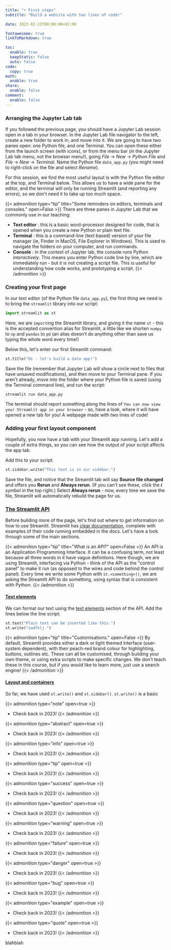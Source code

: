```yaml
---
title: "• First steps"
subtitle: "Build a website with two lines of code!"

date: 2023-02-12T00:00:00+01:00

fontawesome: true
linkToMarkdown: true

toc:
  enable: true
  keepStatic: false
  auto: false
code:
  copy: true
math:
  enable: true
share:
  enable: false
comment:
  enable: false
---
```


### Arranging the Jupyter Lab tab
If you followed the previous page, you should have a Jupyter Lab session open in a tab in your browser. In the Jupyter Lab file navigator to the left, create a new folder to work in, and move into it. We are going to have two panes open: one Python file, and one Terminal. You can open these either from the launch screen (with icons), or from the menu bar (*in* the Jupyter Lab tab menu, not the browser menu!), going *File* → *New* → *Python File* and *File* → *New* → *Terminal*. Name the Python file `data_app.py` (you might need to right-click on the file and select *Rename*).

For this session, we find the most useful layout is with the Python file editor at the top, and Terminal below. This allows us to have a wide pane for the editor, and the terminal will only be running Streamlit (and reporting any errors), so we don't need it to take up too much space.

{{< admonition type="tip" title="Some reminders on editors, terminals and consoles."  open=False >}}
There are three panes in Jupyter Lab that we commonly use in our teaching:
- **Text editor** : this is a basic word-processor designed for code, that is opened when you create a new Python or plain text file.
- **Terminal** : this is a command-line (text based) version of your file manager (ie, Finder in MacOS, File Explorer in Windows). This is used to navigate the folders on your computer, and run commands.
- **Console** : in the context of Jupyter lab, the console runs Python *interactively*. This means you enter Python code line by line, which are immediately run - but it is not creating a script file. This is useful for understanding how code works, and prototyping a script.
{{< /admonition >}}

### Creating your first page
In our text editor (of the Python file `data_app.py`), the first thing we need is to bring the `streamlit` library into our script:

```Python
import streamlit as st
```

Here, we are `import`ing the Streamlit library, and giving it the name `st` - this is the accepted convention alias for Streamlit, a little like we shorten `numpy` to `np` and `pandas` to `pd` (an alias doesn't do anything other than save us typing the whole word every time!)

Below this, let's enter our first Streamlit command:

```Python
st.title("Hi - let's build a data app!")
```

Save the file (remember that Jupyter Lab will show a circle next to files that have unsaved modifications), and then move to your Terminal pane. If you aren't already, move into the folder where your Python file is saved (using the Terminal command line), and run the script:

```Shell
streamlit run data_app.py
```

The terminal should report something along the lines of `You can now view your Streamlit app in your browser` - so, have a look, where it will have opened a new tab for you! A webpage made with two lines of code!

### Adding your first layout component
Hopefully, you now have a tab with your Streamlit app running. Let's add a couple of extra things, so you can see how the output of your script affects the app tab.

Add this to your script:

```Python
st.sidebar.write("This text is in our sidebar.")
```

Save the file, and notice that the Streamlit tab will say **Source file changed** and offers you **Rerun** and **Always rerun**. (If you can't see these, click the ***i*** symbol in the top right.) Select **Always rerun** - now, every time we save the file, Streamlit will automatically rebuild the page for us.

### [The Streamlit API](https://docs.streamlit.io/library/api-reference)
Before building more of the page, let's find out where to get information on how to use Streamlit. Streamlit has [clear documentation](https://docs.streamlit.io/library/api-reference), complete with examples of their code running embedded in the docs. Let's have a look through some of the main sections.

{{< admonition type="tip" title="What is an API?"  open=False >}}
An API is an Application Programming Interface. It can be a confusing term, not least because all three words in it have vague definitions. Here though, we are using Streamlit, interfacing via Python - think of the API as the "control panel" to make it run (as opposed to the wires and code behind the control panel). Every time we write some Python with `st.<something>()`, we are asking the Streamlit API to do something, using syntax that is consistent with Python.
{{< /admonition >}}

#### [Text elements](https://docs.streamlit.io/library/api-reference/text)
We can format our text using the [text elements](https://docs.streamlit.io/library/api-reference/text) section of the API. Add the lines below the line  script:

```Python
st.text("Plain text can be inserted like this.")
st.write("sadfklj.")
```


{{< admonition type="tip" title="Customisations." open=False >}}
By default, Streamlit provides either a dark or light themed interface (user-system dependent), with their peach-red brand colour for highlighting, buttons, outlines etc. These can all be customised, through building your own theme, or using extra scripts to make specific changes. We don't teach these in this course, but if you would like to learn more, just use a search engine!
{{< /admonition >}}

#### [Layout and containers](https://docs.streamlit.io/library/api-reference/layout)

So far, we have used `st.write()` and `st.sidebar()`. `st.write()` is a basic 

{{< admonition type="note"  open=true >}}
- Check back in 2023!
{{< /admonition >}}


{{< admonition type="abstract"  open=true >}}
- Check back in 2023!
{{< /admonition >}}


{{< admonition type="info"  open=true >}}
- Check back in 2023!
{{< /admonition >}}


{{< admonition type="tip"  open=true >}}
- Check back in 2023!
{{< /admonition >}}


{{< admonition type="success"  open=true >}}
- Check back in 2023!
{{< /admonition >}}


{{< admonition type="question"  open=true >}}
- Check back in 2023!
{{< /admonition >}}


{{< admonition type="warning" open=true >}}
- Check back in 2023!
{{< /admonition >}}


{{< admonition type="failure"  open=true >}}
- Check back in 2023!
{{< /admonition >}}


{{< admonition type="danger"  open=true >}}
- Check back in 2023!
{{< /admonition >}}


{{< admonition type="bug"  open=true >}}
- Check back in 2023!
{{< /admonition >}}


{{< admonition type="example"  open=true >}}
- Check back in 2023!
{{< /admonition >}}


{{< admonition type="quote"  open=true >}}
- Check back in 2023!
{{< /admonition >}}


blahblah

